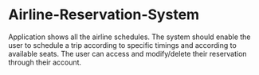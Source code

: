 # Airline-Reservation-System
Application shows all the airline schedules. The system should enable the user to schedule a trip according to specific timings and according to available seats. The user can access and modify/delete their reservation through their account. 
